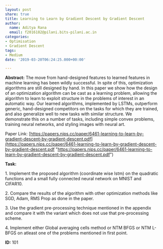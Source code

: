 ```yaml
---
layout: post
share: true
title: Learning to Learn by Gradient Descent by Gradient Descent
author:
  name: Aditya Rana
  email: f2016182@pilani.bits-pilani.ac.in
categories:
- Optimisation
- Gradient Descent
tags:
- Medium
date: '2019-03-20T06:24:25.000+00:00'

---
```

**Abstract:** The move from hand-designed features to learned features in machine learning has been wildly successful. In spite of this, optimization algorithms are still designed by hand. In this paper we show how the design of an optimization algorithm can be cast as a learning problem, allowing the algorithm to learn to exploit structure in the problems of interest in an automatic way. Our learned algorithms, implemented by LSTMs, outperform generic, hand-designed competitors on the tasks for which they are trained, and also generalize well to new tasks with similar structure. We demonstrate this on a number of tasks, including simple convex problems, training neural networks, and styling images with neural art.

Paper Link: [https://papers.nips.cc/paper/6461-learning-to-learn-by-gradient-descent-by-gradient-descent.pdf](https://papers.nips.cc/paper/6461-learning-to-learn-by-gradient-descent-by-gradient-descent.pdf "https://papers.nips.cc/paper/6461-learning-to-learn-by-gradient-descent-by-gradient-descent.pdf")

**Task:**

1\. Implement the proposed algorithm (coordinate wise lstm) on the quadratic functions and a small fully connected neural network on MNIST and CIFAR10.

2\. Compare the results of the algorithm with other optimization methods like SGD, Adam, RMS Prop as done in the paper.

3\. Use the gradient pre-processing technique mentioned in the appendix and compare it with the variant which does not use that pre-processing scheme.

4\. Implement either Global averaging cells method or NTM BFGS or NTM L-BFGS on atleast one of the problems mentioned in first point.

**ID:** 101
